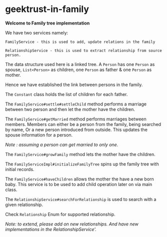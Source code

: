 # geektrust-in-family
**Welcome to Family tree implementation**

We have two services namely: 

    FamilyService - this is used to add, update relations in the family

    RelationshipService - this is used to extract relationship from source person.

The data structure used here is a linked tree.
A `Person` has one `Person` as spouse, `List<Person>` as children,
one `Person` as father & one `Person` as mother.

Hence we have established the link between persons in the family.

The `Constant` class holds the list of children for each father.
 
The `FamilyService#settle#settleChild` method performs a marriage between two person and then let the mother have the children.

The `FamilyService#getMarried` method performs marriages between members.
Members can either be a person from the family, being searched by name,
 Or a new person introduced from outside. This updates the spouse information for a person.

 _Note : assuming a person can get married to only one._
 
 The `FamilyService#growFamily` method lets the mother have the children.

The `FamilyServiceImpl#initializeFamilyTree` spins up the family tree with initial records.

The `FamilyService#haveChildren` allows the mother the have a new born baby. 
This service is to be used to add child operation later on via main class.

The `RelationshipService#searchForRelationship` is used to search with a given relationship.


Check `Relationship` Enum for supported relationship.

_Note: to extend, please add on new relationships. And have new implementations in the RelationshipService'._
